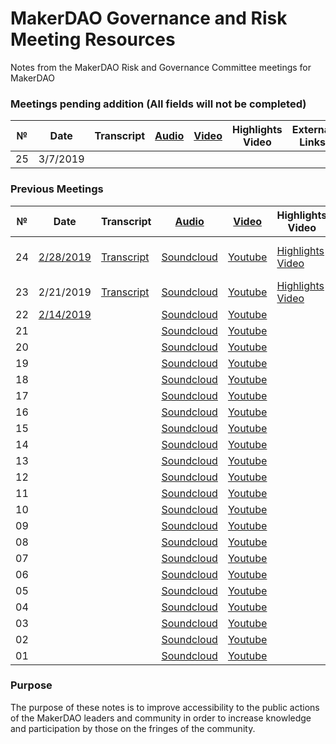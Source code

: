 # MakerDAO Governance and Risk Meeting Resources
Notes from the MakerDAO Risk and Governance Committee meetings for MakerDAO

### Meetings pending addition (All fields will not be completed)

 №  | Date                             | Transcript         |[Audio](https://soundcloud.com/makerdao)| [Video](https://www.youtube.com/channel/UC4jqZlzQHUhzqf5rMd5ywTw)            |Highlights Video         |External Links  |
--- | -------------------------------- | --------------| -------------- | -------------------- | -------------------- | -----------------|
25|3/7/2019|||||

### Previous Meetings

 №  | Date                             | Transcript          |[Audio](https://soundcloud.com/makerdao)| [Video](https://www.youtube.com/channel/UC4jqZlzQHUhzqf5rMd5ywTw)            |Highlights Video         |External Links  |
--- | -------------------------------- | --------------| -------------- | -------------------- | -------------------- | -----------------|
24 | [2/28/2019](https://www.reddit.com/r/MakerDAO/comments/avnfwc/meeting_governance_and_risk_with_steven_becker/) | [Transcript]() | [Soundcloud](https://soundcloud.com/makerdao/ep-24-governance-and-risk-meeting) | [Youtube](https://www.youtube.com/watch?v=x0D39p2lNBc) | [Highlights Video](https://www.youtube.com/watch?v=JkJFLHOlfy8) | *https://governance-dai.glitch.me/ <br> *https://dai.stablecoin.science/ |
 23 | 2/21/2019| [Transcript](https://github.com/kwadraxx/transcribing-test/blob/master/README.md) |[Soundcloud](https://soundcloud.com/makerdao/ep-23-governance-and-risk-meeting)  |[Youtube](https://www.youtube.com/watch?v=KKDpN1fe0cU) | [Highlights Video](https://www.youtube.com/watch?v=inWe_lkJeGw)| [Stability Fee Increase(blog)](https://blog.makerdao.com/stability-fee-increase-february-22nd/)|
22 |[2/14/2019](https://www.reddit.com/r/MakerDAO/comments/aqm1rn/meeting_governance_and_risk_with_steven_becker/) | |[Soundcloud](https://soundcloud.com/makerdao/ep-22-governance-and-risk-meeting) |[Youtube](https://www.youtube.com/watch?v=IGOoMKjNx0c&list=PLLzkWCj8ywWNq5-90-Id6VPSsrk4OWVan&index=3&t=0s) | |
21 | | |[Soundcloud](https://soundcloud.com/makerdao/ep-21-governance-and-risk-meeting) |[Youtube](https://www.youtube.com/watch?v=giFhoPV-EZI&list=PLLzkWCj8ywWNq5-90-Id6VPSsrk4OWVan&index=4&t=0s) | |
20 | | |[Soundcloud](https://soundcloud.com/makerdao/ep-20-governance-and-risk-meeting) |[Youtube](https://www.youtube.com/watch?v=gQTrKKHYF_4&list=PLLzkWCj8ywWNq5-90-Id6VPSsrk4OWVan&index=5&t=0s) | |
19 | | |[Soundcloud](https://soundcloud.com/makerdao/ep-19-governance-and-risk-meeting) |[Youtube](https://www.youtube.com/watch?v=FCQqpIAF8U4&list=PLLzkWCj8ywWNq5-90-Id6VPSsrk4OWVan&index=7&t=0s) | |
18 | | |[Soundcloud](https://soundcloud.com/makerdao/ep-18-governance-and-risk-meeting-stability-fee-edition) |[Youtube](https://www.youtube.com/watch?v=FCQqpIAF8U4&t=1s&list=PLLzkWCj8ywWNq5-90-Id6VPSsrk4OWVan&index=7) | |
17 | | |[Soundcloud](https://soundcloud.com/makerdao/governance-and-risk-meeting-ep-17) |[Youtube](https://www.youtube.com/watch?v=obambVe3t3o&list=PLLzkWCj8ywWNq5-90-Id6VPSsrk4OWVan&index=8&t=0s) | |
16 | | |[Soundcloud](https://soundcloud.com/makerdao/ep-16-governance-and-risk-meeting) |[Youtube](https://www.youtube.com/watch?v=yFY13lgIP-E&list=PLLzkWCj8ywWNq5-90-Id6VPSsrk4OWVan&index=9&t=0s) | |
15 | | |[Soundcloud](https://soundcloud.com/makerdao/ep-15-governance-and-risk-meeting) |[Youtube](https://www.youtube.com/watch?v=DgozX9W4A1E&list=PLLzkWCj8ywWNq5-90-Id6VPSsrk4OWVan&index=10&t=0s) | |
14 | | |[Soundcloud](https://soundcloud.com/makerdao/ep-13-governance-and-risk-meeting) |[Youtube](https://www.youtube.com/watch?v=duZ-WT_Qiqg&list=PLLzkWCj8ywWNq5-90-Id6VPSsrk4OWVan&index=11&t=0s) | |
13 | | |[Soundcloud](https://soundcloud.com/makerdao/ep-13-governance-and-risk-meeting) |[Youtube](https://www.youtube.com/watch?v=rtiyNjiO1N0&list=PLLzkWCj8ywWNq5-90-Id6VPSsrk4OWVan&index=12&t=0s) | |
12 | | |[Soundcloud](https://soundcloud.com/makerdao/governance-and-risk-meeting-ep-12) |[Youtube](https://www.youtube.com/watch?v=j_TFZnukgf4&list=PLLzkWCj8ywWNq5-90-Id6VPSsrk4OWVan&index=13&t=0s) | |
11 | | |[Soundcloud](https://soundcloud.com/makerdao/governance-and-risk-meeting-7) |[Youtube](https://www.youtube.com/watch?v=DjGXpgxWN-A&list=PLLzkWCj8ywWNq5-90-Id6VPSsrk4OWVan&index=14&t=0s) | |
10 | | |[Soundcloud](https://soundcloud.com/makerdao/governance-and-risk-meeting-8) |[Youtube](https://www.youtube.com/watch?v=HjEmY1UG7jk&list=PLLzkWCj8ywWNq5-90-Id6VPSsrk4OWVan&index=15&t=0s) | |
09 | | |[Soundcloud](https://soundcloud.com/makerdao/governance-and-risk-meeting-ep) |[Youtube](https://www.youtube.com/watch?v=7XTz3o-9QBo&list=PLLzkWCj8ywWNq5-90-Id6VPSsrk4OWVan&index=16&t=0s) | |
08 | | |[Soundcloud](https://soundcloud.com/makerdao/governance-and-risk-meeting) |[Youtube](https://www.youtube.com/watch?v=bSITCcLmd0k&list=PLLzkWCj8ywWNq5-90-Id6VPSsrk4OWVan&index=17&t=0s) | |
07 | | |[Soundcloud](https://soundcloud.com/makerdao/governance-and-risk-meeting-1) |[Youtube](https://www.youtube.com/watch?v=YpvJG8AfzOE&list=PLLzkWCj8ywWNq5-90-Id6VPSsrk4OWVan&index=18&t=0s) | |
06 | | |[Soundcloud](https://soundcloud.com/makerdao/governance-and-risk-meeting-2) |[Youtube](https://www.youtube.com/watch?v=xfUTWYY_jwY&list=PLLzkWCj8ywWNq5-90-Id6VPSsrk4OWVan&index=19&t=0s) | |
05 | | |[Soundcloud](https://soundcloud.com/makerdao/governance-and-risk-meeting-3) |[Youtube](https://www.youtube.com/watch?v=aMvgvhjWY9E&list=PLLzkWCj8ywWNq5-90-Id6VPSsrk4OWVan&index=20&t=0s) | |
04 | | |[Soundcloud](https://soundcloud.com/makerdao/governance-and-risk-meeting-4) |[Youtube](https://www.youtube.com/watch?v=IOIsG9OyrJs&list=PLLzkWCj8ywWNq5-90-Id6VPSsrk4OWVan&index=21&t=0s) | |
03 | | |[Soundcloud](https://soundcloud.com/makerdao/governance-and-risk-meeting-5) |[Youtube](https://www.youtube.com/watch?v=84rvx7hEI0s&list=PLLzkWCj8ywWNq5-90-Id6VPSsrk4OWVan&index=22&t=0s) | |
02 | | |[Soundcloud](https://soundcloud.com/makerdao/governance-and-risk-meeting-6) |[Youtube](https://www.youtube.com/watch?v=NXHERiLOwMA&list=PLLzkWCj8ywWNq5-90-Id6VPSsrk4OWVan&index=23&t=0s) | |
01 | | |[Soundcloud](https://soundcloud.com/makerdao/governance-and-risk-meeting-9) |[Youtube](https://www.youtube.com/watch?v=_W-Unj4LlzU&list=PLLzkWCj8ywWNq5-90-Id6VPSsrk4OWVan&index=24&t=0s) | |


### Purpose
The purpose of these notes is to improve accessibility to the public actions of the MakerDAO leaders and community in order to increase knowledge and participation by those on the fringes of the community.
